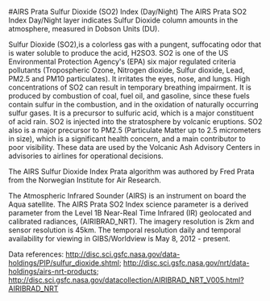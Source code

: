 #AIRS Prata Sulfur Dioxide (SO2) Index (Day/Night)
The AIRS Prata SO2 Index Day/Night layer indicates Sulfur Dioxide column amounts in the atmosphere, measured in Dobson Units (DU).  

Sulfur Dioxide (SO2),is a colorless gas with a pungent, suffocating odor that is water soluble to produce the acid, H2SO3. SO2 is one of the US Environmental Protection Agency's (EPA) six major regulated criteria pollutants (Tropospheric Ozone, Nitrogen dioxide, Sulfur dioxide, Lead, PM2.5 and PM10 particulates). It irritates the eyes, nose, and lungs. High concentrations of SO2 can result in temporary breathing impairment. It is produced by combustion of coal, fuel oil, and gasoline, since these fuels contain sulfur in the combustion, and in the oxidation of naturally occurring sulfur gases. It is a precursor to sulfuric acid, which is a major constituent of acid rain. SO2 is injected into the stratosphere by volcanic eruptions. SO2 also is a major precursor to PM2.5 (Particulate Matter up to 2.5 micrometers in size), which is a significant health concern, and a main contributor to poor visibility. These data are used by the Volcanic Ash Advisory Centers in advisories to airlines for operational decisions. 

The AIRS Sulfur Dioxide Index Prata algorithm was authored by Fred Prata from the Norwegian Institute for Air Research. 

The Atmospheric Infrared Sounder (AIRS) is an instrument on board the Aqua satellite. The AIRS Prata SO2 Index science parameter is a derived parameter from the Level 1B Near-Real Time Infrared (IR) geolocated and calibrated radiances, (AIRIBRAD_NRT). The imagery resolution is 2km and sensor resolution is 45km. The temporal resolution daily and temporal availability for viewing in GIBS/Worldview is May 8, 2012 - present.

Data references: <http://disc.sci.gsfc.nasa.gov/data-holdings/PIP/sulfur_dioxide.shtml>; <http://disc.sci.gsfc.nasa.gov/nrt/data-holdings/airs-nrt-products>; <http://disc.sci.gsfc.nasa.gov/datacollection/AIRIBRAD_NRT_V005.html?AIRIBRAD_NRT>
